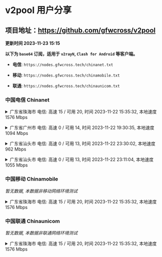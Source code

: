 # v2pool 用户分享
## 项目地址：<https://github.com/gfwcross/v2pool>
**更新时间 2023-11-23 15:15**


**以下为 `base64` 订阅，适用于 `v2rayN`, `Clash for Android` 等客户端。**

- **电信**: `https://nodes.gfwcross.tech/chinanet.txt`

- **移动**: `https://nodes.gfwcross.tech/chinamobile.txt`

- **联通**: `https://nodes.gfwcross.tech/chinaunicom.txt`


### 中国电信 Chinanet
<details><summary>广东省珠海市 电信: 高速 15 / 可用 20, 时间 2023-11-22 15:35:32, 本地速度 1576 Mbps</summary><p>可用节点订阅：https://transfer.sh/U0WW1oxXs3/running.txt<br>高速节点订阅：https://transfer.sh/L0R1iuPT5k/good.txt<br>低延迟节点订阅：https://transfer.sh/c7tIS521yy/low_delay.txt</p></details>
<p></p><details><summary>广东省广州市 电信: 高速 0 / 可用 14, 时间 2023-11-22 19:30:35, 本地速度 1094 Mbps</summary><p>可用节点订阅：Could not save metadata<br>高速节点订阅：Could not save metadata<br>低延迟节点订阅：Could not save metadata</p></details>
<p></p><details><summary>广东省汕头市 电信: 高速 0 / 可用 13, 时间 2023-11-22 23:30:02, 本地速度 962 Mbps</summary><p>可用节点订阅：Error<br>高速节点订阅：Error<br>低延迟节点订阅：Error</p></details>
<p></p><details><summary>广东省汕头市 电信: 高速 0 / 可用 13, 时间 2023-11-22 23:11:04, 本地速度 1055 Mbps</summary><p>可用节点订阅：Error<br>高速节点订阅：Error<br>低延迟节点订阅：Error</p></details>
<p></p>

### 中国移动 Chinamobile
<i>暂无数据, 本数据非移动网络环境测试</i>
<details><summary>广东省珠海市 电信: 高速 15 / 可用 20, 时间 2023-11-22 15:35:32, 本地速度 1576 Mbps</summary><p>可用节点订阅：https://transfer.sh/U0WW1oxXs3/running.txt<br>高速节点订阅：https://transfer.sh/L0R1iuPT5k/good.txt<br>低延迟节点订阅：https://transfer.sh/c7tIS521yy/low_delay.txt</p></details>
<p></p>

### 中国联通 Chinaunicom
<i>暂无数据, 本数据非联通网络环境测试</i>
<details><summary>广东省珠海市 电信: 高速 15 / 可用 20, 时间 2023-11-22 15:35:32, 本地速度 1576 Mbps</summary><p>可用节点订阅：https://transfer.sh/U0WW1oxXs3/running.txt<br>高速节点订阅：https://transfer.sh/L0R1iuPT5k/good.txt<br>低延迟节点订阅：https://transfer.sh/c7tIS521yy/low_delay.txt</p></details>
<p></p>
